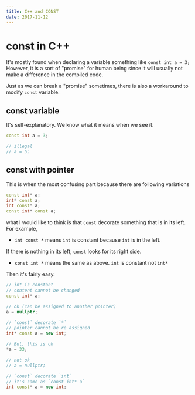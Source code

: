 ```yaml
---
title: C++ and CONST
date: 2017-11-12
---
```


# const in C++

It's mostly found when declaring a variable something like `const int a = 3;`
However, it is a sort of "promise" for human being since it will usually not make a difference in the compiled code.

Just as we can break a "promise" sometimes, there is also a workaround to modify `const` variable.

## const variable

It's self-explanatory. We know what it means when we see it.

```cpp
const int a = 3;

// illegal
// a = 5;
```

## const with pointer

This is when the most confusing part because there are following variations

```cpp
const int* a;
int* const a;
int const* a;
const int* const a;
```

what I would like to think is that `const` decorate something that is in its left. For example,

- `int const *` means `int` is constant because `int` is in the left.

If there is nothing in its left, `const` looks for its right side.

- `const int *` means the same as above. `int` is constant not `int*`

Then it's fairly easy.

```cpp
// int is constant
// content cannot be changed
const int* a;

// ok (can be assigned to another pointer)
a = nullptr;
```

```cpp
// `const` decorate `*`
// pointer cannot be re assigned
int* const a = new int;

// But, this is ok
*a = 33;

// not ok
// a = nullptr;
```

```cpp
// `const` decorate `int`
// it's same as `const int* a`
int const* a = new int;
```
